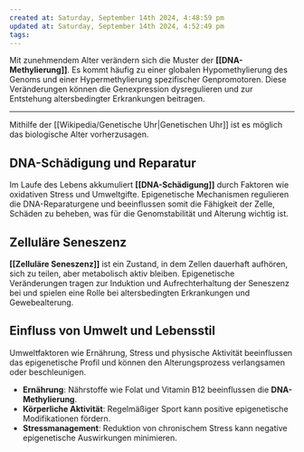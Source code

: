 ```yaml
---
created at: Saturday, September 14th 2024, 4:48:59 pm
updated at: Saturday, September 14th 2024, 4:52:49 pm
tags: 
---
```

Mit zunehmendem Alter verändern sich die Muster der **[[DNA-Methylierung]]**. Es kommt häufig zu einer globalen Hypomethylierung des Genoms und einer Hypermethylierung spezifischer Genpromotoren. Diese Veränderungen können die Genexpression dysregulieren und zur Entstehung altersbedingter Erkrankungen beitragen.

---

Mithilfe der [[Wikipedia/Genetische Uhr|Genetischen Uhr]] ist es möglich das biologische Alter vorherzusagen.

## DNA-Schädigung und Reparatur

Im Laufe des Lebens akkumuliert **[[DNA-Schädigung]]** durch Faktoren wie oxidativen Stress und Umweltgifte. Epigenetische Mechanismen regulieren die DNA-Reparaturgene und beeinflussen somit die Fähigkeit der Zelle, Schäden zu beheben, was für die Genomstabilität und Alterung wichtig ist.

## Zelluläre Seneszenz

**[[Zelluläre Seneszenz]]** ist ein Zustand, in dem Zellen dauerhaft aufhören, sich zu teilen, aber metabolisch aktiv bleiben. Epigenetische Veränderungen tragen zur Induktion und Aufrechterhaltung der Seneszenz bei und spielen eine Rolle bei altersbedingten Erkrankungen und Gewebealterung.

## Einfluss von Umwelt und Lebensstil

Umweltfaktoren wie Ernährung, Stress und physische Aktivität beeinflussen das epigenetische Profil und können den Alterungsprozess verlangsamen oder beschleunigen.

- **Ernährung**: Nährstoffe wie Folat und Vitamin B12 beeinflussen die **DNA-Methylierung**.
- **Körperliche Aktivität**: Regelmäßiger Sport kann positive epigenetische Modifikationen fördern.
- **Stressmanagement**: Reduktion von chronischem Stress kann negative epigenetische Auswirkungen minimieren.